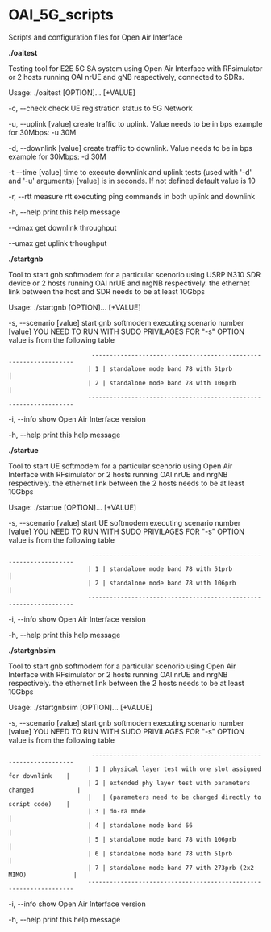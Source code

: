# OAI_5G_scripts
Scripts and configuration files for Open Air Interface

**./oaitest**

Testing tool for E2E 5G SA system using Open Air Interface with RFsimulator
or 2 hosts running OAI nrUE and gNB respectively, connected to SDRs.


Usage:  ./oaitest [OPTION]... [+VALUE] 

  -c, --check              check UE registration status to 5G Network 
  
  -u, --uplink [value]     create traffic to uplink. Value needs to be in bps
                           example for 30Mbps: -u 30M
                           
  -d, --downlink [value]   create traffic to downlink. Value needs to be in bps
                           example for 30Mbps: -d 30M
                           
  -t  --time [value]       time to execute downlink and uplink tests (used with '-d' and '-u' arguments) 
                           [value] is in seconds. If not defined default value is 10
                           
  -r, --rtt                measure rtt executing ping commands in both uplink and
                           downlink
                           
  -h, --help               print this help message
  
  --dmax                   get downlink throughput
  
  --umax                   get uplink trhoughput 

**./startgnb**

Tool to start gnb softmodem for a particular scenorio using USRP N310 SDR device
or 2 hosts running OAI nrUE and nrgNB respectively.
the ethernet link between the host and SDR needs to be at least 10Gbps 

Usage:  ./startgnb [OPTION]... [+VALUE] 

  -s, --scenario [value]   start gnb softmodem executing scenario number [value]
                           YOU NEED TO RUN WITH SUDO PRIVILAGES FOR "-s" OPTION
                           value is from the following table
                           
                           -----------------------------------------------------------------
                          | 1 | standalone mode band 78 with 51prb                         |
                          | 2 | standalone mode band 78 with 106prb                        |
                          ------------------------------------------------------------------
                          
  -i, --info               show Open Air Interface version
  
  -h, --help               print this help message

  **./startue**

Tool to start UE softmodem for a particular scenorio using Open Air Interface with RFsimulator
or 2 hosts running OAI nrUE and nrgNB respectively.
the ethernet link between the 2 hosts  needs to be at least 10Gbps 

Usage:  ./startue [OPTION]... [+VALUE] 

  -s, --scenario [value]   start UE softmodem executing scenario number [value]
                           YOU NEED TO RUN WITH SUDO PRIVILAGES FOR "-s" OPTION
                           value is from the following table
                           
                           -----------------------------------------------------------------
                          | 1 | standalone mode band 78 with 51prb                         |
                          | 2 | standalone mode band 78 with 106prb                        |
                          ------------------------------------------------------------------
                          
  -i, --info               show Open Air Interface version
  
  -h, --help               print this help message

**./startgnbsim**

Tool to start gnb softmodem for a particular scenorio using Open Air Interface with RFsimulator
or 2 hosts running OAI nrUE and nrgNB respectively.
the ethernet link between the 2 hosts  needs to be at least 10Gbps 

Usage:  ./startgnbsim [OPTION]... [+VALUE]

  -s, --scenario [value]   start gnb softmodem executing scenario number [value]
                           YOU NEED TO RUN WITH SUDO PRIVILAGES FOR "-s" OPTION
                           value is from the following table
                           
                           -----------------------------------------------------------------
                          | 1 | physical layer test with one slot assigned for downlink    |
                          | 2 | extended phy layer test with parameters changed            |
                          |   | (parameters need to be changed directly to script code)    |
                          | 3 | do-ra mode                                                 |
                          | 4 | standalone mode band 66                                    |
                          | 5 | standalone mode band 78 with 106prb                        |
                          | 6 | standalone mode band 78 with 51prb                         |
                          | 7 | standalone mode band 77 with 273prb (2x2 MIMO)             |
                          ------------------------------------------------------------------
                          
  -i, --info               show Open Air Interface version
  
  -h, --help               print this help message
